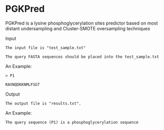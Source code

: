 # PGKPred
PGKPred is a lysine phosphoglycerylation sites predictor based on most distant undersampling and Cluster-SMOTE oversampling techniques


Input

    The input file is "test_sample.txt"
  
    The query FASTA sequences should be placed into the test_sample.txt
  
An Example: 

    > P1
  
    RAVNQDKKNMLFSGT
  
Output

    The output file is "results.txt".
  
An Example: 

    The query sequence (P1) is a phosphoglycerylation sequence
